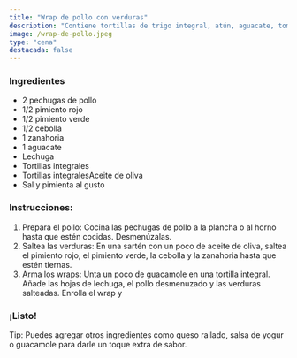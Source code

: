 ```yaml
---
title: "Wrap de pollo con verduras"
description: "Contiene tortillas de trigo integral, atún, aguacate, tomate, lechuga y mayonesa."
image: /wrap-de-pollo.jpeg
type: "cena"
destacada: false
---
```

<h3>Ingredientes</h3>
<ul>
  <li>2 pechugas de pollo</li>
  <li>1/2 pimiento rojo</li>
  <li>1/2 pimiento verde</li>
  <li>1/2 cebolla</li>
  <li>1 zanahoria</li>
  <li>1 aguacate</li>
  <li>Lechuga</li>
  <li>Tortillas integrales</li>
  <li>Tortillas integralesAceite de oliva</li>
  <li>Sal y pimienta al gusto</li>
</ul>

<h3>Instrucciones:</h3>
 <ol>
  <li>Prepara el pollo: Cocina las pechugas de pollo a la plancha o al horno hasta que estén cocidas. Desmenúzalas.</li>
  <li>Saltea las verduras: En una sartén con un poco de aceite de oliva, saltea el pimiento rojo, el pimiento verde, la cebolla y la zanahoria hasta que estén tiernas.</li>
  <li>Arma los wraps: Unta un poco de guacamole en una tortilla integral. Añade las hojas de lechuga, el pollo desmenuzado y las verduras salteadas. Enrolla el wrap y</li>
 </ol>
  
<h3>¡Listo!</h3>

Tip: Puedes agregar otros ingredientes como queso rallado, salsa de yogur o guacamole para darle un toque extra de sabor.